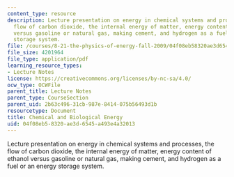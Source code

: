 ```yaml
---
content_type: resource
description: Lecture presentation on energy in chemical systems and processes, the
  flow of carbon dioxide, the internal energy of matter, energy content of ethanol
  versus gasoline or natural gas, making cement, and hydrogen as a fuel or an energy
  storage system.
file: /courses/8-21-the-physics-of-energy-fall-2009/04f08eb58320ae3d6545a493e4a32013_MIT8_21s09_lec07.pdf
file_size: 4201964
file_type: application/pdf
learning_resource_types:
- Lecture Notes
license: https://creativecommons.org/licenses/by-nc-sa/4.0/
ocw_type: OCWFile
parent_title: Lecture Notes
parent_type: CourseSection
parent_uid: 2b63c496-31cb-987e-8414-075b56493d1b
resourcetype: Document
title: Chemical and Biological Energy
uid: 04f08eb5-8320-ae3d-6545-a493e4a32013
---
```

Lecture presentation on energy in chemical systems and processes, the flow of carbon dioxide, the internal energy of matter, energy content of ethanol versus gasoline or natural gas, making cement, and hydrogen as a fuel or an energy storage system.
